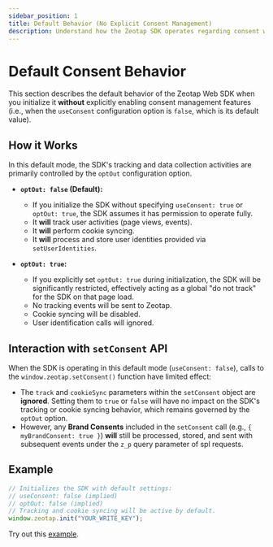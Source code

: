 ```yaml
---
sidebar_position: 1
title: Default Behavior (No Explicit Consent Management)
description: Understand how the Zeotap SDK operates regarding consent when no specific consent mechanism is configured.
---
```


# Default Consent Behavior

This section describes the default behavior of the Zeotap Web SDK when you initialize it **without** explicitly enabling consent management features (i.e., when the `useConsent` configuration option is `false`, which is its default value).

## How it Works

In this default mode, the SDK's tracking and data collection activities are primarily controlled by the `optOut` configuration option.

*   **`optOut: false` (Default):**
    *   If you initialize the SDK without specifying `useConsent: true` or `optOut: true`, the SDK assumes it has permission to operate fully.
    *   It **will** track user activities (page views, events).
    *   It **will** perform cookie syncing.
    *   It **will** process and store user identities provided via `setUserIdentities`.

*   **`optOut: true`:**
    *   If you explicitly set `optOut: true` during initialization, the SDK will be significantly restricted, effectively acting as a global "do not track" for the SDK on that page load.
    *   No tracking events will be sent to Zeotap.
    *   Cookie syncing will be disabled.
    *   User identification calls will ignored.

## Interaction with `setConsent` API

When the SDK is operating in this default mode (`useConsent: false`), calls to the `window.zeotap.setConsent()` function have limited effect:

*   The `track` and `cookieSync` parameters within the `setConsent` object are **ignored**. Setting them to `true` or `false` will have no impact on the SDK's tracking or cookie syncing behavior, which remains governed by the `optOut` option.
*   However, any **Brand Consents** included in the `setConsent` call (e.g., `{ myBrandConsent: true }`) **will** still be processed, stored, and sent with subsequent events under the `z_p` query parameter of spl requests.


## Example

```javascript title="SDK Initialization (Default Mode - Tracking Enabled)"
// Initializes the SDK with default settings:
// useConsent: false (implied)
// optOut: false (implied)
// Tracking and cookie syncing will be active by default.
window.zeotap.init("YOUR_WRITE_KEY");
```


Try out this <a href="https://github.com/rishabh-zeo/zeotap-web-sdk-docs/tree/master/my-docs/static/examples/consent/defaultConsent" target="_blank">example</a>. 


